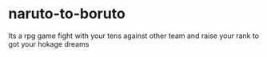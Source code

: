 # naruto-to-boruto
Its a rpg game fight with your tens against other team and raise your rank to got your hokage dreams
